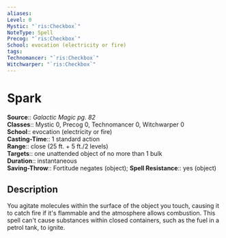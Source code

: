 ```yaml
---
aliases: 
Level: 0
Mystic: "`ris:Checkbox`"
NoteType: Spell
Precog: "`ris:Checkbox`"
School: evocation (electricity or fire)
tags: 
Technomancer: "`ris:Checkbox`"
Witchwarper: "`ris:Checkbox`"
---
```


# Spark

**Source**:: _Galactic Magic pg. 82_  
**Classes**:: Mystic 0, Precog 0, Technomancer 0, Witchwarper 0  
**School**:: evocation (electricity or fire)  
**Casting-Time**:: 1 standard action  
**Range**:: close (25 ft. + 5 ft./2 levels)  
**Targets**:: one unattended object of no more than 1 bulk  
**Duration**:: instantaneous  
**Saving-Throw**:: Fortitude negates (object);
**Spell Resistance**:: yes (object)

## Description

You agitate molecules within the surface of the object you touch, causing it to catch fire if it's flammable and the atmosphere allows combustion. This spell can't cause substances within closed containers, such as the fuel in a petrol tank, to ignite.

